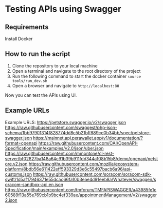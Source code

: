 # Testing APIs using Swagger


## Requirements

Install Docker

## How to run the script

1. Clone the repository to your local machine
2. Open a terminal and navigate to the root directory of the project
3. Run the following command to start the docker container
```source tools/run_dev.sh```
4. Open a browser and navigate to `http://localhost:80`

Now you can test the APIs using UI.


## Example URLs

Example URLS:
https://petstore.swagger.io/v2/swagger.json
https://raw.githubusercontent.com/swaggest/php-json-schema/1bb97901314f828774dd8c5b21bff889ce0b34bb/spec/petstore-swagger.json
https://mainnet.api.perawallet.app/v1/documentation/?format=openapi
https://raw.githubusercontent.com/OAI/OpenAPI-Specification/main/examples/v2.0/json/uber.json
https://raw.githubusercontent.com/mmontone/cl-rest-server/bf02827ba148a64c91b39b911fdd344a108b15b8/demo/openapi/petstore.v2.json
https://raw.githubusercontent.com/mozilla/ecosystem-platform/8bdb56e611422eff593329d3e6c55497bacb6a96/api-customs.json
https://raw.githubusercontent.com/soracom/soracom-sdk-swift/1d5af17946371e55dcac66fa10b3eae4d91eeb8a/Whatever/swaggen/soracom-sandbox-api.en.json
https://raw.githubusercontent.com/tmforum/TMFAPISWAGGER/a43985fe1c60589f13a55e769cb1b9bc4ef339ae/appointmentManagement/v2/swagger2.json
